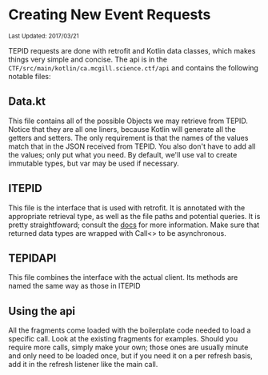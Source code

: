 # Creating New Event Requests

<sub>Last Updated: 2017/03/21</sub>

TEPID requests are done with retrofit and Kotlin data classes, which makes things very simple and concise.
The api is in the `CTF/src/main/kotlin/ca.mcgill.science.ctf/api` and contains the following notable files:

## Data.kt

This file contains all of the possible Objects we may retrieve from TEPID. Notice that they are all one liners, because Kotlin will generate all the getters and setters. The only requirement is that the names of the values match that in the JSON received from TEPID. You also don't have to add all the values; only put what you need. By default, we'll use val to create immutable types, but var may be used if necessary.

## ITEPID

This file is the interface that is used with retrofit. It is annotated with the appropriate retrieval type, as well as the file paths and potential queries. It is pretty straightfoward; consult the [docs](http://square.github.io/retrofit/) for more information. Make sure that returned data types are wrapped with Call<> to be asynchronous.

## TEPIDAPI

This file combines the interface with the actual client. Its methods are named the same way as those in ITEPID

## Using the api

All the fragments come loaded with the boilerplate code needed to load a specific call. Look at the existing fragments for examples. Should you require more calls, simply make your own; those ones are usually minute and only need to be loaded once, but if you need it on a per refresh basis, add it in the refresh listener like the main call.
